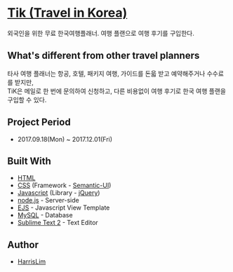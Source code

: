# [Tik (Travel in Korea)](http://13.59.160.163:10468/process/main)

외국인을 위한 무료 한국여행플래너. 여행 플랜으로 여행 후기를 구입한다.

## What's different from other travel planners

타사 여행 플래너는 항공, 호텔, 패키지 여행, 가이드를 돈읇 받고 예약해주거나 수수료를 받지만,<br>
TiK은 메일로 한 번에 문의하여 신청하고, 다른 비용없이 여행 후기로 한국 여행 플랜을 구입할 수 있다.

## Project Period

* 2017.09.18(Mon) ~ 2017.12.01(Fri)

## Built With

* [HTML](https://www.w3.org/html/)
* [CSS](https://www.w3.org/Style/CSS/) (Framework - [Semantic-UI](https://semantic-ui.com/))
* [Javascript](https://www.javascript.com/) (Library - [jQuery](https://jquery.com/))
* [node.js](https://nodejs.org/en/) - Server-side
* [EJS](http://www.embeddedjs.com/) - Javascript View Template
* [MySQL](https://www.mysql.com/) - Database
* [Sublime Text 2](http://www.sublimetext.com/2) - Text Editor

## Author

* [HarrisLim](https://github.com/HarrisLim)<br><br>
